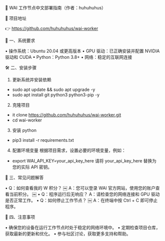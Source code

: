 🚀 WAI 工作节点中文部署指南（作者：huhuhuhus）

📌 项目地址

👉 https://github.com/huhuhuhus/wai-worker

🧰 一、系统要求
	
  • 操作系统：Ubuntu 20.04 或更高版本
	•	GPU 驱动：已正确安装并配置 NVIDIA 驱动和 CUDA
	•	Python：Python 3.8+
	•	网络：稳定的互联网连接
 
 🛠️ 二、安装步骤
	
  1. 更新系统并安装依赖
 
 - sudo apt update && sudo apt upgrade -y
 - sudo apt install git python3 python3-pip -y

  2. 克隆项目
 
 - it clone https://github.com/huhuhuhus/wai-worker.git
 - cd wai-worker

  3. 安装 python

 - pip3 install -r requirements.txt

  4. 配置环境变量
   根据项目需求，设置必要的环境变量，例如：

 - export WAI_API_KEY=your_api_key_here
   请将 your_api_key_here 替换为您的实际 API 密钥。

  🎯 三、常见问题解答
	
  •	Q：如何查看我的 W 积分？ ￼
  A：您可以登录 WAI 官方网站，使用您的账户查看当前积分。 ￼
	•	Q：程序运行后无响应？
  A：请检查您的网络连接和 GPU 驱动是否正常工作。
	•	Q：如何停止工作节点？ ￼
  A：在终端中按 Ctrl + C 即可停止程序。

  📢 四、注意事项
	
  •	确保您的设备在运行工作节点时处于稳定的网络环境中。
	•	定期检查项目仓库，获取最新的更新和优化。
	•	参与社区讨论，获取更多支持和帮助。
